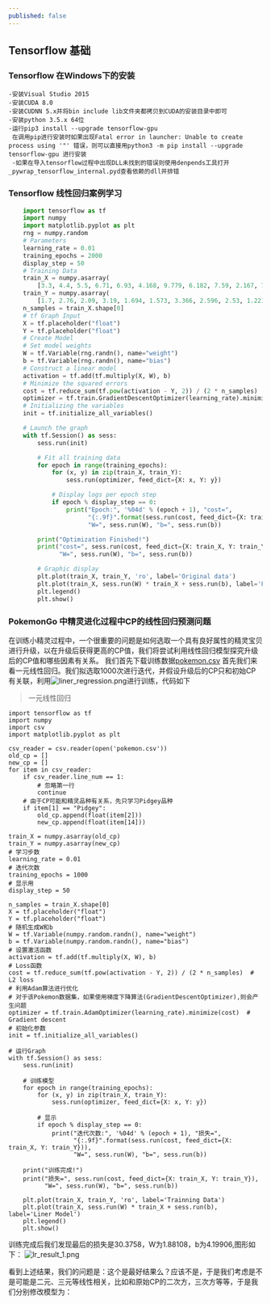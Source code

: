 ```yaml
---
published: false
---
```

## Tensorflow 基础
### Tensorflow 在Windows下的安装
	-安装Visual Studio 2015
    -安装CUDA 8.0
    -安装CUDNN 5.x并将bin include lib文件夹都拷贝到CUDA的安装目录中即可
    -安装python 3.5.x 64位
    -运行pip3 install --upgrade tensorflow-gpu
     在调用pip进行安装时如果出现Fatal error in launcher: Unable to create process using '"' 错误，则可以直接用python3 -m pip install --upgrade tensorflow-gpu 进行安装
     -如果在导入tensorflow过程中出现DLL未找到的错误则使用denpends工具打开_pywrap_tensorflow_internal.pyd查看依赖的dll并排错
     
### Tensorflow 线性回归案例学习

```python
    import tensorflow as tf
    import numpy
    import matplotlib.pyplot as plt
    rng = numpy.random
    # Parameters
    learning_rate = 0.01
    training_epochs = 2000
    display_step = 50
    # Training Data
    train_X = numpy.asarray(
        [3.3, 4.4, 5.5, 6.71, 6.93, 4.168, 9.779, 6.182, 7.59, 2.167, 7.042, 10.791, 5.313, 7.997, 5.654, 9.27, 3.1])
    train_Y = numpy.asarray(
        [1.7, 2.76, 2.09, 3.19, 1.694, 1.573, 3.366, 2.596, 2.53, 1.221, 2.827, 3.465, 1.65, 2.904, 2.42, 2.94, 1.3])
    n_samples = train_X.shape[0]
    # tf Graph Input
    X = tf.placeholder("float")
    Y = tf.placeholder("float")
    # Create Model
    # Set model weights
    W = tf.Variable(rng.randn(), name="weight")
    b = tf.Variable(rng.randn(), name="bias")
    # Construct a linear model
    activation = tf.add(tf.multiply(X, W), b)
    # Minimize the squared errors
    cost = tf.reduce_sum(tf.pow(activation - Y, 2)) / (2 * n_samples)  # L2 loss
    optimizer = tf.train.GradientDescentOptimizer(learning_rate).minimize(cost)  # Gradient descent
    # Initializing the variables
    init = tf.initialize_all_variables()

    # Launch the graph
    with tf.Session() as sess:
        sess.run(init)

        # Fit all training data
        for epoch in range(training_epochs):
            for (x, y) in zip(train_X, train_Y):
                sess.run(optimizer, feed_dict={X: x, Y: y})

            # Display logs per epoch step
            if epoch % display_step == 0:
                print("Epoch:", '%04d' % (epoch + 1), "cost=",
                      "{:.9f}".format(sess.run(cost, feed_dict={X: train_X, Y: train_Y})),
                      "W=", sess.run(W), "b=", sess.run(b))

        print("Optimization Finished!")
        print("cost=", sess.run(cost, feed_dict={X: train_X, Y: train_Y}),
              "W=", sess.run(W), "b=", sess.run(b))

        # Graphic display
        plt.plot(train_X, train_Y, 'ro', label='Original data')
        plt.plot(train_X, sess.run(W) * train_X + sess.run(b), label='Fitted line')
        plt.legend()
        plt.show()
```

### PokemonGo 中精灵进化过程中CP的线性回归预测问题
在训练小精灵过程中，一个很重要的问题是如何选取一个具有良好属性的精灵宝贝进行升级，以在升级后获得更高的CP值，我们将尝试利用线性回归模型探究升级后的CP值和哪些因素有关系。
我们首先下载训练数据[pokemon.csv](https://www.openintro.org/stat/data/pokemon.csv)
首先我们来看一元线性回归。我们拟选取1000次进行迭代，并假设升级后的CP只和初始CP有关联，利用![liner_regression.png]({{site.baseurl}}/_posts/liner_regression.png)进行训练，代码如下

> 一元线性回归

	import tensorflow as tf
    import numpy
    import csv
    import matplotlib.pyplot as plt

    csv_reader = csv.reader(open('pokemon.csv'))
    old_cp = []
    new_cp = []
    for item in csv_reader:
        if csv_reader.line_num == 1:
            # 忽略第一行
            continue
        # 由于CP可能和精灵品种有关系，先只学习Pidgey品种
        if item[1] == "Pidgey":
            old_cp.append(float(item[2]))
            new_cp.append(float(item[14]))

    train_X = numpy.asarray(old_cp)
    train_Y = numpy.asarray(new_cp)
    # 学习步数
    learning_rate = 0.01
    # 迭代次数
    training_epochs = 1000
    # 显示用
    display_step = 50

    n_samples = train_X.shape[0]
    X = tf.placeholder("float")
    Y = tf.placeholder("float")
    # 随机生成W和b
    W = tf.Variable(numpy.random.randn(), name="weight")
    b = tf.Variable(numpy.random.randn(), name="bias")
    # 设置激活函数
    activation = tf.add(tf.multiply(X, W), b)
    # Loss函数
    cost = tf.reduce_sum(tf.pow(activation - Y, 2)) / (2 * n_samples)  # L2 loss
    # 利用Adam算法进行优化
    # 对于该Pokemon数据集，如果使用梯度下降算法(GradientDescentOptimizer),则会产生问题
    optimizer = tf.train.AdamOptimizer(learning_rate).minimize(cost)  # Gradient descent
    # 初始化参数
    init = tf.initialize_all_variables()

    # 运行Graph
    with tf.Session() as sess:
        sess.run(init)

        # 训练模型
        for epoch in range(training_epochs):
            for (x, y) in zip(train_X, train_Y):
                sess.run(optimizer, feed_dict={X: x, Y: y})

            # 显示
            if epoch % display_step == 0:
                print("迭代次数:", '%04d' % (epoch + 1), "损失=",
                      "{:.9f}".format(sess.run(cost, feed_dict={X: train_X, Y: train_Y})),
                      "W=", sess.run(W), "b=", sess.run(b))

        print("训练完成!")
        print("损失=", sess.run(cost, feed_dict={X: train_X, Y: train_Y}),
              "W=", sess.run(W), "b=", sess.run(b))

        plt.plot(train_X, train_Y, 'ro', label='Trainning Data')
        plt.plot(train_X, sess.run(W) * train_X + sess.run(b), label='Liner Model')
        plt.legend()
        plt.show()

训练完成后我们发现最后的损失是30.3758，W为1.88108，b为4.19906,图形如下：
![lr_result_1.png]({{site.baseurl}}/_posts/lr_result_1.png)

看到上述结果，我们的问题是：这个是最好结果么？应该不是，于是我们考虑是不是可能是二元、三元等线性相关，比如和原始CP的二次方，三次方等等，于是我们分别修改模型为：

   
 
